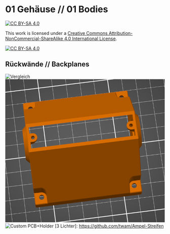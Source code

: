 # 01 Gehäuse // 01 Bodies

[![CC BY-SA 4.0][cc-by-sa-shield]][cc-by-sa]

This work is licensed under a [Creative Commons Attribution-NonCommercial-ShareAlike 4.0 International License][cc-by-sa].

[![CC BY-SA 4.0][cc-by-sa-image]][cc-by-sa]

[cc-by-sa]: http://creativecommons.org/licenses/by-nc-sa/4.0/
[cc-by-sa-image]: https://licensebuttons.net/l/by-nc-sa/4.0/88x31.png
[cc-by-sa-shield]: https://img.shields.io/badge/License-CC%20BY--NC--SA%204.0-lightgrey.svg

## Rückwände // Backplanes

![Vergleich](/Images/LED_Übersicht.jpg)
![LED Streifen](/Images/Gehaeuse1er_offen_offen.PNG)
![Custom PCB+Holder](/Images/Tobias_Mueller.jpeg)
[3 Lichter]: https://github.com/twam/Ampel-Streifen
